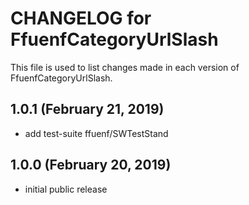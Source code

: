 # CHANGELOG for FfuenfCategoryUrlSlash

This file is used to list changes made in each version of FfuenfCategoryUrlSlash.

## 1.0.1 (February 21, 2019)

* add test-suite ffuenf/SWTestStand

## 1.0.0 (February 20, 2019)

* initial public release